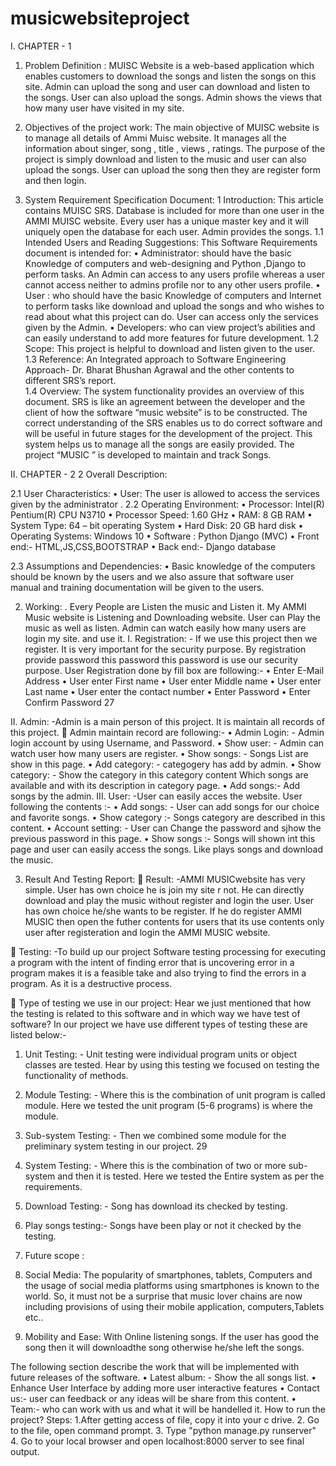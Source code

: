 # musicwebsiteproject
I.	CHAPTER - 1
1.	Problem Definition :
MUISC Website is a web-based application which enables customers to download the songs and listen the songs on this site. Admin can upload the song and user can download and listen to the songs. User can also upload the songs. Admin shows the views that how many user have visited in my site. 

2.	Objectives of the project work:
	The main objective of MUISC website is to manage all details of Ammi Muisc website. It manages all the information about singer, song , title , views , ratings. The purpose of the project is simply download and listen to the music and user can also upload the songs. User can upload the song then they are register form and then login.  
                                                                                                             
3.	System Requirement Specification Document:
1	Introduction:
	This article contains MUISC SRS. Database is included for more than one user in the  AMMI MUISC website. Every user has a unique master key and it will uniquely open the database for each user. Admin provides the songs. 
1.1	 Intended Users and Reading Suggestions:
	This Software Requirements document is intended for:
•	Administrator: should have the basic Knowledge of computers and web-designing and Python ,Django to perform tasks. An Admin can access to any users profile whereas a user cannot access neither to admins profile nor to any other users profile.
•	User : who should have the basic Knowledge of computers and Internet to perform tasks like download and upload the songs and who wishes to read about what this project can do. User can access only the services given by the Admin.
•	Developers: who can view project’s abilities and can easily understand to add more features for future development.
1.2	Scope:
This project is helpful to download and listen given to the user.
1.3	Reference: An Integrated approach to Software Engineering Approach- Dr.  Bharat Bhushan Agrawal and the other contents to different SRS’s report.                                                
1.4	Overview:
            The system functionality provides an overview of this document. SRS is like an agreement between the developer and the client of how the software “music website” is to be constructed. The correct understanding of the SRS enables us to do correct software and will be useful in future stages for the development of the project. This system helps us to manage all  the songs are  easily provided. The project “MUSIC ” is developed to maintain and track Songs.   






                                                                           
II.	CHAPTER - 2
2	Overall Description:

2.1	User Characteristics:
•	User: The user is allowed to access the services given by the administrator .
2.2	Operating Environment:
•	Processor: Intel(R) Pentium(R) CPU N3710
•	Processor Speed: 1.60 GHz 
•	RAM: 8 GB RAM 
•	System Type: 64 – bit operating System
•	Hard Disk: 20 GB hard disk 
•	Operating Systems: Windows 10
•	Software :  Python Django (MVC)
•	Front end:- HTML,JS,CSS,BOOTSTRAP
•	Back end:- Django database

2.3	Assumptions and Dependencies:
•	Basic knowledge of the computers should be known by the users and we also assure that software user manual and training documentation will be given to the users.

2.	Working:
. Every People are Listen the music and Listen it. My AMMI Music website is Listening and Downloading website. User can Play the music as well as listen. Admin can watch easily how many users are login my site. and use it. 
I.	Registration: - If we use this project then we register. It is very important for the security purpose. By registration provide password this password this password is use our security purpose. 
User Registration done by fill box are following:-
•	Enter E-Mail Address
•	User enter First name
•	User enter Middle name
•	User enter Last name
•	User enter the contact number
•	Enter Password
•	Enter Confirm Password                                                                                 27

II.	Admin: -Admin is a main person of this project. It is maintain all records of this project.
	Admin maintain record are following:-
•	Admin Login: - Admin login account by using Username, and Password.
•	Show user: - Admin can watch user how many users are register. 
•	Show songs: - Songs List are show in this page.
•	Add category: - categogery has add by admin.
•	Show category: - Show the category in this category content Which songs are available and with its description in category page.
•	Add songs:- Add songs by the admin.
III.	User: -User can easily acces the website.
User following the contents :-
•	Add songs: - User can add songs for our choice and favorite songs. 
•	Show category :- Songs category are described in this content.
•	Account setting: - User can Change the password and sjhow the previous password in this page.
•	Show songs :- Songs will shown int this page and user can easily access the songs. Like plays songs and download the music.

3.	Result And Testing Report:
	Result: -AMMI MUSICwebsite has very simple. User has own choice he is join my site r not. He can directly download and play the music without register and login the user. User has own choice he/she wants to be register. If he do register AMMI MUSIC then open the futher contents for users that its use contents only user after registeration and login the AMMI MUSIC website.

	Testing: -To build up our project Software testing processing for executing a program with the intent of finding error that is uncovering error in a program makes it is a feasible take and also trying to find the errors in a program. As it is a destructive process.

	Type of testing we use in our project:
Hear we just mentioned that how the testing is related to this software and in which way we have test of software? In our project we have use different types of testing these are listed below:-
1.	Unit Testing: - Unit testing were individual program units or object classes are tested. Hear by using this testing we focused on testing the functionality of methods.      
2.	Module Testing: - Where this is the combination of unit program is called module. Here we tested the unit program (5-6 programs) is where the module.                    
3.	Sub-system Testing: - Then we combined some module for the preliminary system testing in our project.                                                                                         29
4.	System Testing: - Where this is the combination of two or more sub-system and then it is tested. Here we tested the Entire system as per the requirements.
5.	Download Testing: - Song has download its checked by testing.
6.	Play songs testing:- Songs have been play or not it checked by the testing.

4.	Future scope : 
1.	Social Media:
The popularity of smartphones, tablets, Computers and the usage of social media platforms using smartphones is known to the world. So, it must not be a surprise that music lover chains are now including provisions of using their mobile application, computers,Tablets etc..
2.	Mobility and Ease:
With Online listening songs. If the user has good the song then it will downloadthe song otherwise he/she left the songs.
	
The following section describe the work that will be implemented with future releases of the software.
•	Latest album: - Show the all songs list.
•	Enhance User Interface by adding more user interactive features
•	Contact us:- user can feedback or any ideas will be share from this content.
•	Team:- who can work with us and what it will be handelled it.
How to run the project?
Steps: 1.After getting access of file, copy it into your c drive. 
2. Go to the file, open command prompt.
3. Type "python manage.py runserver"
4. Go to your local browser and open localhost:8000 server to see final output.

